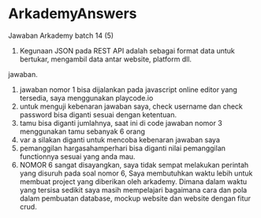 # ArkademyAnswers
Jawaban Arkademy batch 14 (5)
1. Kegunaan JSON pada REST API adalah sebagai format data untuk bertukar, mengambil data antar website, platform dll. 

jawaban.
1. jawaban nomor 1 bisa dijalankan pada javascript online editor yang tersedia, saya menggunakan playcode.io
2. untuk menguji kebenaran jawaban saya, check username dan check password bisa diganti sesuai dengan ketentuan.
3. tamu bisa diganti jumlahnya, saat ini di code jawaban nomor 3 menggunakan tamu sebanyak 6 orang
4. var a silakan diganti untuk mencoba kebenaran jawaban saya
5. pemanggilan hargasahamperhari bisa diganti nilai pemanggilan functionnya sesuai yang anda mau.
6. NOMOR 6 sangat disayangkan, saya tidak sempat melakukan perintah yang disuruh pada soal  nomor 6, Saya membutuhkan waktu lebih untuk 
   membuat project yang diberikan oleh arkademy. Dimana dalam waktu yang tersisa sedikit saya masih mempelajari bagaimana cara dan pola 
   dalam pembuatan database, mockup website dan website dengan fitur crud. 
  
